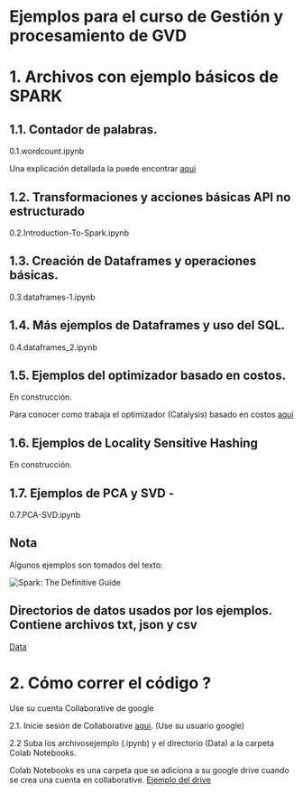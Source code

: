 # Ejemplos para el curso de Gestión y procesamiento de GVD

# 1. Archivos con ejemplo básicos de SPARK

## 1.1.  Contador de palabras.          
0.1.wordcount.ipynb  

Una explicación detallada la puede encontrar [aqui](http://www.mccarroll.net/blog/pyspark2/index.html)

## 1.2. Transformaciones y acciones básicas API no estructurado
0.2.Introduction-To-Spark.ipynb       

## 1.3. Creación de Dataframes y operaciones básicas. 
0.3.dataframes-1.ipynb                 

## 1.4. Más ejemplos de Dataframes y uso del SQL.
0.4.dataframes_2.ipynb

## 1.5. Ejemplos del optimizador basado en costos.
En construcción. 

Para conocer como trabaja el optimizador (Catalysis) basado en costos [aquí](https://databricks.com/blog/2017/08/31/cost-based-optimizer-in-apache-spark-2-2.html)

## 1.6. Ejemplos de Locality Sensitive Hashing
En construcción. 

## 1.7. Ejemplos de PCA y SVD - 
0.7.PCA-SVD.ipynb

## Nota
Algunos ejemplos son tomados del texto:   

![Spark: The Definitive Guide](https://images-na.ssl-images-amazon.com/images/I/51z7TzI-Y3L._SX379_BO1,204,203,200_.jpg)

## Directorios de datos usados por los ejemplos.  Contiene archivos txt, json y  csv 

[Data](https://drive.google.com/drive/folders/1mLUze3P2RQA3X07aYqHctnAVPBdHCNlJ)
  
#  2. Cómo correr el código ?

Use su cuenta Collaborative de google 

2.1. Inicie sesión de Collaborative [aqui](https://colab.research.google.com/notebooks/welcome.ipynb). (Use su usuario google)
 
2.2 Suba los archivosejemplo (.ipynb) y el directorio (Data) a la carpeta Colab Notebooks.

   Colab Notebooks es una carpeta que se adiciona a su  google drive cuando se crea una cuenta en collaborative. [Ejemplo del drive](https://drive.google.com/drive/folders/1eRoXpae6k3CvkQkCCp5w-SuBESq0tUsc)
